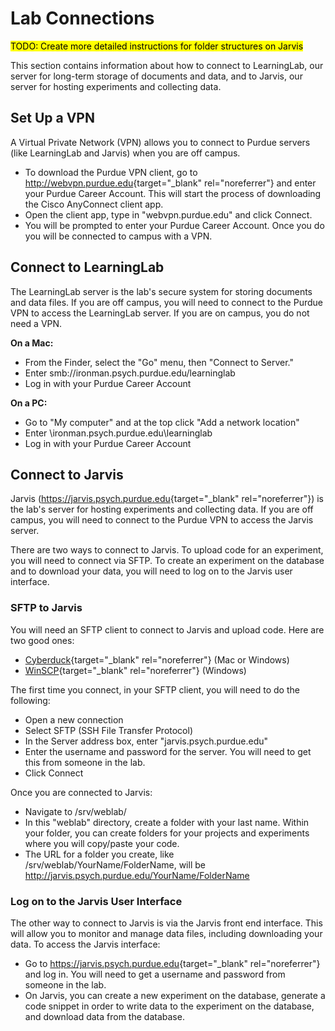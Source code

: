 # Lab Connections

<mark>TODO: Create more detailed instructions for folder structures on Jarvis</mark>

This section contains information about how to connect to LearningLab, our server for long-term storage of documents and data, and to Jarvis, our server for hosting experiments and collecting data.

## Set Up a VPN

A Virtual Private Network (VPN) allows you to connect to Purdue servers (like LearningLab and Jarvis) when you are off campus.

* To download the Purdue VPN client, go to <http://webvpn.purdue.edu>{target="_blank" rel="noreferrer"} and enter your Purdue Career Account. This will start the process of downloading the Cisco AnyConnect client app.
* Open the client app, type in "webvpn.purdue.edu" and click Connect.
* You will be prompted to enter your Purdue Career Account. Once you do you will be connected to campus with a VPN.  

## Connect to LearningLab

The LearningLab server is the lab's secure system for storing documents and data files. If you are off campus, you will need to connect to the Purdue VPN to access the LearningLab server. If you are on campus, you do not need a VPN.

**On a Mac:**

* From the Finder, select the "Go" menu, then "Connect to Server."
* Enter smb://ironman.psych.purdue.edu/learninglab
* Log in with your Purdue Career Account

**On a PC:**

* Go to "My computer" and at the top click "Add a network location"
* Enter \ironman.psych.purdue.edu\learninglab
* Log in with your Purdue Career Account

## Connect to Jarvis

Jarvis (<https://jarvis.psych.purdue.edu>{target="_blank" rel="noreferrer"}) is the lab's server for hosting experiments and collecting data. If you are off campus, you will need to connect to the Purdue VPN to access the Jarvis server.

There are two ways to connect to Jarvis. To upload code for an experiment, you will need to connect via SFTP. To create an experiment on the database and to download your data, you will need to log on to the Jarvis user interface.

### SFTP to Jarvis

You will need an SFTP client to connect to Jarvis and upload code. Here are two good ones:

* [Cyberduck](https://cyberduck.io/){target="_blank" rel="noreferrer"} (Mac or Windows)
* [WinSCP](https://winscp.net/eng/download.php){target="_blank" rel="noreferrer"} (Windows)

The first time you connect, in your SFTP client, you will need to do the following:

* Open a new connection
* Select SFTP (SSH File Transfer Protocol)
* In the Server address box, enter "jarvis.psych.purdue.edu"
* Enter the username and password for the server. You will need to get this from someone in the lab.
* Click Connect

Once you are connected to Jarvis:

* Navigate to /srv/weblab/
* In this "weblab" directory, create a folder with your last name. Within your folder, you can create folders for your projects and experiments where you will copy/paste your code.
* The URL for a folder you create, like /srv/weblab/YourName/FolderName, will be http://jarvis.psych.purdue.edu/YourName/FolderName

### Log on to the Jarvis User Interface

The other way to connect to Jarvis is via the Jarvis front end interface. This will allow you to monitor and manage data files, including downloading your data. To access the Jarvis interface:

* Go to <https://jarvis.psych.purdue.edu>{target="_blank" rel="noreferrer"} and log in. You will need to get a username and password from someone in the lab. 
* On Jarvis, you can create a new experiment on the database, generate a code snippet in order to write data to the experiment on the database, and download data from the database.
